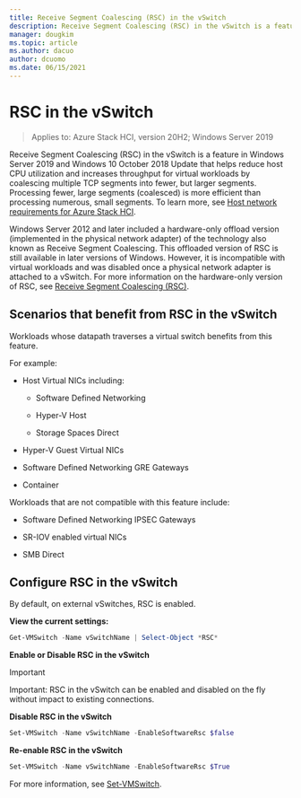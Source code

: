 ```yaml
---
title: Receive Segment Coalescing (RSC) in the vSwitch
description: Receive Segment Coalescing (RSC) in the vSwitch is a feature in Windows Server 2019 and Windows 10 October 2018 Update that helps reduce host CPU utilization and increases throughput for virtual workloads by coalescing multiple TCP segments into fewer, but larger segments. Processing fewer, large segments (coalesced) is more efficient than processing numerous, small segments.
manager: dougkim
ms.topic: article
ms.author: dacuo
author: dcuomo
ms.date: 06/15/2021
---
```


# RSC in the vSwitch

>Applies to: Azure Stack HCI, version 20H2; Windows Server 2019

Receive Segment Coalescing (RSC) in the vSwitch is a feature in Windows Server 2019 and Windows 10 October 2018 Update that helps reduce host CPU utilization and increases throughput for virtual workloads by coalescing multiple TCP segments into fewer, but larger segments. Processing fewer, large segments (coalesced) is more efficient than processing numerous, small segments. To learn more, see [Host network requirements for Azure Stack HCI](/azure-stack/hci/concepts/host-network-requirements).

Windows Server 2012 and later included a hardware-only offload version (implemented in the physical network adapter) of the technology also known as Receive Segment Coalescing. This offloaded version of RSC is still available in later versions of Windows. However, it is incompatible with virtual workloads and was disabled once a physical network adapter is attached to a vSwitch. For more information on the hardware-only version of RSC, see [Receive Segment Coalescing (RSC)](/previous-versions/windows/it-pro/windows-server-2012-R2-and-2012/hh997024(v=ws.11)).

## Scenarios that benefit from RSC in the vSwitch

Workloads whose datapath traverses a virtual switch benefits from this feature.

For example:

-   Host Virtual NICs including:

    -   Software Defined Networking

    -   Hyper-V Host

    -   Storage Spaces Direct

-   Hyper-V Guest Virtual NICs

-   Software Defined Networking GRE Gateways

-   Container

Workloads that are not compatible with this feature include:

-   Software Defined Networking IPSEC Gateways

-   SR-IOV enabled virtual NICs

-   SMB Direct

## Configure RSC in the vSwitch


By default, on external vSwitches, RSC is enabled.

**View the current settings:**

```PowerShell
Get-VMSwitch -Name vSwitchName | Select-Object *RSC*
```

**Enable or Disable RSC in the vSwitch**


>[!IMPORTANT]
>Important: RSC in the vSwitch can be enabled and disabled on the fly without impact to existing connections.


**Disable RSC in the vSwitch**

```PowerShell
Set-VMSwitch -Name vSwitchName -EnableSoftwareRsc $false
```

**Re-enable RSC in the vSwitch**

```PowerShell
Set-VMSwitch -Name vSwitchName -EnableSoftwareRsc $True
```
For more information, see [Set-VMSwitch](/powershell/module/hyper-v/set-vmswitch).
